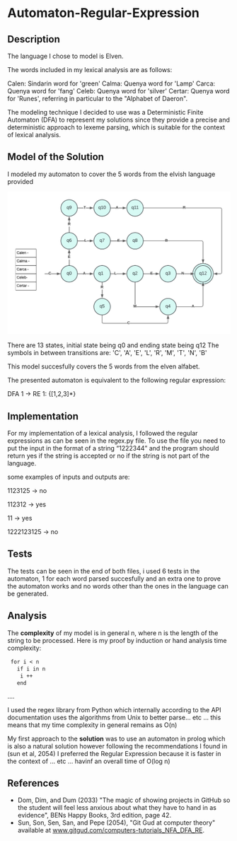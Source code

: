 # Automaton-Regular-Expression

## Description
The language I chose to model is Elven.

The words included in my lexical analysis are as follows:

Calen: Sindarin word for 'green'
Calma: Quenya word for 'Lamp'
Carca: Quenya word for 'fang'
Celeb: Quenya word for 'silver'
Certar: Quenya word for 'Runes', referring in particular to the "Alphabet of Daeron".

The modeling technique I decided to use was a Deterministic Finite Automaton (DFA) to represent my solutions since they provide a precise and deterministic approach to lexeme parsing, which is suitable for the context of lexical analysis.

## Model of the Solution

I modeled my automaton to cover the 5 words from the elvish language provided

![NFA1](Automaton.jpeg)
 
There are 13 states, initial state being q0 and ending state being q12
The symbols in between transitions are: 'C', 'A', 'E', 'L', 'R', 'M', 'T', 'N', 'B'

This model succesfully covers the 5 words from the elven alfabet.

The presented automaton is equivalent to the following regular expression:

DFA 1 -> RE 1:
{[1,2,3]*}

## Implementation

For my implementation of a lexical analysis, I followed the regular expressions as can be seen in the regex.py file.
To use the file you need to put the input in the format of a string “1222344”  and the program should return yes if the string is accepted or no if the string is not part of the language.

some examples of inputs and outputs are: 
 
  1123125  -> no

  112312  -> yes

  11  -> yes

  1222123125  -> no

## Tests

The tests can be seen in the end of both files, i used 6 tests in the automaton, 1 for each word parsed succesfully and an extra one to prove the automaton works and no words other than the ones in the language can be generated.

## Analysis

The **complexity** of my model is in general n, where n  is the length of the string to be processed. Here is my proof by induction or hand analysis time complexity:


     for i < n
       if i in n
        i ++
       end
….  


I used the regex library from Python which internally according to the API documentation uses the algorithms from Unix to better parse... etc ... this means that my time complexity in general remains as O(n) 

My first approach to the **solution** was to use an automaton in prolog which is also a natural solution however following the recommendations I found in  (sun et al, 2054)  I preferred the Regular Expression because it is faster in the context of ... etc ... havinf an overall time of  O(log n)


## References

- Dom, Dim, and Dum (2033) "The magic of showing projects in GitHub so the student will feel less anxious about what they have to hand in as evidence", BENs Happy Books, 3rd edition, page 42.
- Sun, Son, Sen, San, and Pepe (2054), "Git Gud at computer theory" available at www.gitgud.com/computers-tutorials_NFA_DFA_RE.
